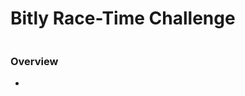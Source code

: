 # Bitly Race-Time Challenge 

[![<shawnmcmahon>](https://circleci.com/<gh>/shawnmcmahon/<race-average-problem>.svg?style=svg)](<https://app.circleci.com/pipelines/github/shawnmcmahon/race-average-problem>)

### Overview 

- 